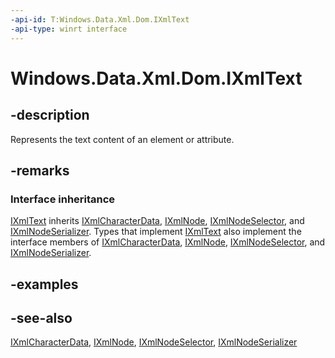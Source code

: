 ```yaml
---
-api-id: T:Windows.Data.Xml.Dom.IXmlText
-api-type: winrt interface
---
```


<!-- Interface syntax.
public interface IXmlText : Windows.Data.Xml.Dom.IXmlCharacterData, Windows.Data.Xml.Dom.IXmlNode, Windows.Data.Xml.Dom.IXmlNodeSelector, Windows.Data.Xml.Dom.IXmlNodeSerializer
-->

# Windows.Data.Xml.Dom.IXmlText

## -description
Represents the text content of an element or attribute.

## -remarks
### Interface inheritance

[IXmlText](ixmltext.md) inherits [IXmlCharacterData](ixmlcharacterdata.md), [IXmlNode](ixmlnode.md), [IXmlNodeSelector](ixmlnodeselector.md), and [IXmlNodeSerializer](ixmlnodeserializer.md). Types that implement [IXmlText](ixmltext.md) also implement the interface members of [IXmlCharacterData](ixmlcharacterdata.md), [IXmlNode](ixmlnode.md), [IXmlNodeSelector](ixmlnodeselector.md), and [IXmlNodeSerializer](ixmlnodeserializer.md).

## -examples

## -see-also
[IXmlCharacterData](ixmlcharacterdata.md), [IXmlNode](ixmlnode.md), [IXmlNodeSelector](ixmlnodeselector.md), [IXmlNodeSerializer](ixmlnodeserializer.md)